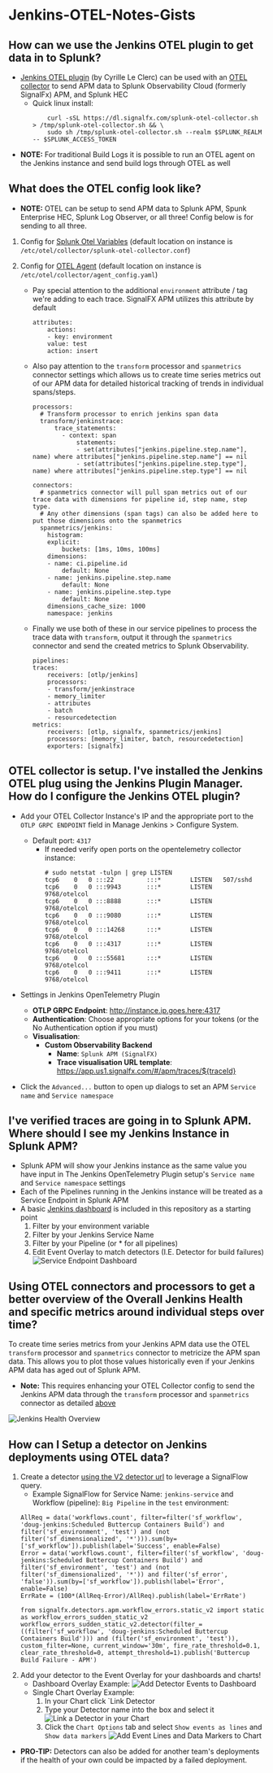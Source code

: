 # Jenkins-OTEL-Notes-Gists

## How can we use the Jenkins OTEL plugin to get data in to Splunk?

- [Jenkins OTEL plugin](https://plugins.jenkins.io/opentelemetry/#getting-started) (by Cyrille Le Clerc) can be used with an [OTEL collector](https://github.com/signalfx/splunk-otel-collector) to send APM data to Splunk Observability Cloud (formerly SignalFx) APM, and Splunk HEC
    - Quick linux install: 
        ```
            curl -sSL https://dl.signalfx.com/splunk-otel-collector.sh > /tmp/splunk-otel-collector.sh && \
            sudo sh /tmp/splunk-otel-collector.sh --realm $SPLUNK_REALM -- $SPLUNK_ACCESS_TOKEN
        ```
- **NOTE:** For traditional Build Logs it is possible to run an OTEL agent on the Jenkins instance and send build logs through OTEL as well

## What does the OTEL config look like? 

- **NOTE:** OTEL can be setup to send APM data to Splunk APM, Spunk Enterprise HEC, Splunk Log Observer, or all three! Config below is for sending to all three.

1. Config for [Splunk Otel Variables](./splunk-otel-collector.conf) (default location on instance is `/etc/otel/collector/splunk-otel-collector.conf`)

2. Config for [OTEL Agent](./agent_config.yaml) (default location on instance is `/etc/otel/collector/agent_config.yaml`)
    - Pay special attention to the additional `environment` attribute / tag we're adding to each trace. SignalFX APM utilizes this attribute by default
        ```
        attributes:
            actions:
            - key: environment
            value: test
            action: insert
        ```
    - Also pay attention to the `transform` processor and `spanmetrics` connector settings which allows us to create time series metrics out of our APM data for detailed historical tracking of trends in individual spans/steps.
        ```
        processors:
          # Transform processor to enrich jenkins span data
          transform/jenkinstrace:
              trace_statements:
                - context: span
                    statements:
                    - set(attributes["jenkins.pipeline.step.name"], name) where attributes["jenkins.pipeline.step.name"] == nil  
                    - set(attributes["jenkins.pipeline.step.type"], name) where attributes["jenkins.pipeline.step.type"] == nil
        ```
        ```
        connectors:
          # spanmetrics connector will pull span metrics out of our trace data with dimensions for pipeline id, step name, step type.
          # Any other dimensions (span tags) can also be added here to put those dimensions onto the spanmetrics
          spanmetrics/jenkins:
            histogram:
            explicit:
                buckets: [1ms, 10ms, 100ms]
            dimensions:
            - name: ci.pipeline.id
                default: None
            - name: jenkins.pipeline.step.name
                default: None
            - name: jenkins.pipeline.step.type
                default: None
            dimensions_cache_size: 1000
            namespace: jenkins 
        ```
    - Finally we use both of these in our service pipelines to process the trace data with `transform`, output it through the `spanmetrics` connector and send the created metrics to Splunk Observability. 
        ```
        pipelines:
        traces:
            receivers: [otlp/jenkins]
            processors:
            - transform/jenkinstrace
            - memory_limiter
            - attributes  
            - batch
            - resourcedetection
        metrics:
            receivers: [otlp, signalfx, spanmetrics/jenkins]
            processors: [memory_limiter, batch, resourcedetection]
            exporters: [signalfx]        
        ```
## OTEL collector is setup. I've installed the Jenkins OTEL plug using the Jenkins Plugin Manager. How do I configure the Jenkins OTEL plugin?
- Add your OTEL Collector Instance's IP and the appropriate port to the `OTLP GRPC ENDPOINT` field in Manage Jenkins > Configure System.  
    - Default port: `4317`
        - If needed verify open ports on the opentelemetry collector instance:
            ```
            # sudo netstat -tulpn | grep LISTEN        
            tcp6    0   0 :::22         :::*        LISTEN   507/sshd            
            tcp6    0   0 :::9943       :::*        LISTEN   9768/otelcol        
            tcp6    0   0 :::8888       :::*        LISTEN   9768/otelcol        
            tcp6    0   0 :::9080       :::*        LISTEN   9768/otelcol        
            tcp6    0   0 :::14268      :::*        LISTEN   9768/otelcol        
            tcp6    0   0 :::4317       :::*        LISTEN   9768/otelcol      
            tcp6    0   0 :::55681      :::*        LISTEN   9768/otelcol        
            tcp6    0   0 :::9411       :::*        LISTEN   9768/otelcol  
             ```

- Settings in Jenkins OpenTelemetry Plugin  
    - **OTLP GRPC Endpoint**: http://instance.ip.goes.here:4317
    - **Authentication**: Choose appropriate options for your tokens (or the No Authentication option if you must)
    - **Visualisation**:
        - **Custom Observability Backend**
            - **Name**: `Splunk APM (SignalFX)`
            - **Trace visualisation URL template**: https://app.us1.signalfx.com/#/apm/traces/${traceId}
    
- Click the `Advanced...` button to open up dialogs to set an APM `Service name` and `Service namespace`

## I've verified traces are going in to Splunk APM. Where should I see my Jenkins Instance in Splunk APM?
- Splunk APM will show your Jenkins instance as the same value you have input in The Jenkins OpenTelemetry Plugin setup's `Service name` and `Service namespace` settings
- Each of the Pipelines running in the Jenkins instance will be treated as a Service Endpoint in Splunk APM
- A basic [Jenkins dashboard](./dashboards/Jenkins-Service-Endpoint-OTEL-APM.json) is included in this repository as a starting point
    1. Filter by your environment variable
    2. Filter by your Jenkins Service Name
    3. Filter by your Pipeline (or * for all pipelines)
    4. Edit Event Overlay to match detectors (I.E. Detector for build failures)
![Service Endpoint Dashboard](./images/Jenkins-Service-Endpoint-OTEL-APM.png)

## Using OTEL connectors and processors to get a better overview of the Overall Jenkins Health and specific metrics around individual steps over time?
To create time series metrics from your Jenkins APM data use the OTEL `transform` processor and `spanmetrics` connector to metricize the APM span data. This allows you to plot those values historically even if your Jenkins APM data has aged out of Splunk APM.
- **Note:** This requires enhancing your OTEL Collector config to send the Jenkins APM data through the `transform` processor and `spanmetrics` connector as detailed [above](#what-does-the-otel-config-look-like)

![Jenkins Health Overview](images/Jenkins-Overview-OTEL-LogObserver.png)

## How can I Setup a detector on Jenkins deployments using OTEL data? 
1. Create a detector [using the V2 detector url](https://app.us1.signalfx.com/#/detector/v2/new) to leverage a SignalFlow query.
    - Example SignalFlow for Service Name: `jenkins-service` and Workflow (pipeline): `Big Pipeline` in the `test` environment:
    ```
    AllReq = data('workflows.count', filter=filter('sf_workflow', 'doug-jenkins:Scheduled Buttercup Containers Build') and filter('sf_environment', 'test') and (not filter('sf_dimensionalized', '*'))).sum(by=['sf_workflow']).publish(label='Success', enable=False)
    Error = data('workflows.count', filter=filter('sf_workflow', 'doug-jenkins:Scheduled Buttercup Containers Build') and filter('sf_environment', 'test') and (not filter('sf_dimensionalized', '*')) and filter('sf_error', 'false')).sum(by=['sf_workflow']).publish(label='Error', enable=False)
    ErrRate = (100*(AllReq-Error)/AllReq).publish(label='ErrRate')

    from signalfx.detectors.apm.workflow_errors.static_v2 import static as workflow_errors_sudden_static_v2
    workflow_errors_sudden_static_v2.detector(filter_=((filter('sf_workflow', 'doug-jenkins:Scheduled Buttercup Containers Build'))) and (filter('sf_environment', 'test')), custom_filter=None, current_window='30m', fire_rate_threshold=0.1, clear_rate_threshold=0, attempt_threshold=1).publish('Buttercup Build Failure - APM')
    ```
2. Add your detector to the Event Overlay for your dashboards and charts!
    - Dashboard Overlay Example:
    ![Add Detector Events to Dashboard](./images/Dashboard-Detector-Events.png)
    - Single Chart Overlay Example:
        1. In your Chart click `Link Detector
        2. Type your Detector name into the box and select it
        ![Link a Detector in your Chart](./images/Link-Detector.png)
        3. Click the `Chart Options` tab and select `Show events as lines` and `Show data markers` 
        ![Add Event Lines and Data Markers to Chart](./images/Chart-Options-Markers.png)
- **PRO-TIP:** Detectors can also be added for another team's deployments if the health of your own could be impacted by a failed deployment.









